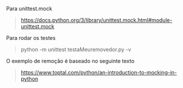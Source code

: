 Para unittest.mock
> https://docs.python.org/3/library/unittest.mock.html#module-unittest.mock

Para rodar os testes
> python -m unittest testaMeuremovedor.py -v

O exemplo de remoção é baseado no seguinte texto

> https://www.toptal.com/python/an-introduction-to-mocking-in-python